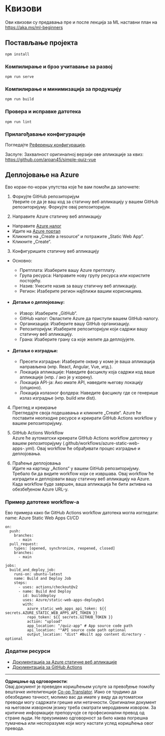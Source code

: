 <!--
CO_OP_TRANSLATOR_METADATA:
{
  "original_hash": "6d130dffca5db70d7e615f926cb1ad4c",
  "translation_date": "2025-09-05T13:01:42+00:00",
  "source_file": "quiz-app/README.md",
  "language_code": "sr"
}
-->
# Квизови

Ови квизови су предавања пре и после лекција за ML наставни план на https://aka.ms/ml-beginners

## Постављање пројекта

```
npm install
```

### Компилирање и брзо учитавање за развој

```
npm run serve
```

### Компилирање и минимизација за продукцију

```
npm run build
```

### Провера и исправке датотека

```
npm run lint
```

### Прилагођавање конфигурације

Погледајте [Референцу конфигурације](https://cli.vuejs.org/config/).

Заслуге: Захвалност оригиналној верзији ове апликације за квиз: https://github.com/arpan45/simple-quiz-vue

## Деплојовање на Azure

Ево корак-по-корак упутства које ће вам помоћи да започнете:

1. Форкујте GitHub репозиторијум  
Уверите се да је ваш код за статичну веб апликацију у вашем GitHub репозиторијуму. Форкујте овај репозиторијум.

2. Направите Azure статичну веб апликацију  
- Направите [Azure налог](http://azure.microsoft.com)  
- Идите на [Azure портал](https://portal.azure.com)  
- Кликните на „Create a resource“ и потражите „Static Web App“.  
- Кликните „Create“.  

3. Конфигуришите статичну веб апликацију  
- Основно:  
  - Претплата: Изаберите вашу Azure претплату.  
  - Група ресурса: Направите нову групу ресурса или користите постојећу.  
  - Назив: Унесите назив за вашу статичну веб апликацију.  
  - Регион: Изаберите регион најближи вашим корисницима.  

- #### Детаљи о деплојовању:  
  - Извор: Изаберите „GitHub“.  
  - GitHub налог: Овластите Azure да приступи вашем GitHub налогу.  
  - Организација: Изаберите вашу GitHub организацију.  
  - Репозиторијум: Изаберите репозиторијум који садржи вашу статичну веб апликацију.  
  - Грана: Изаберите грану са које желите да деплојујете.  

- #### Детаљи о изградњи:  
  - Пресети изградње: Изаберите оквир у коме је ваша апликација направљена (нпр. React, Angular, Vue, итд.).  
  - Локација апликације: Наведите фасциклу која садржи код ваше апликације (нпр. / ако је у корену).  
  - Локација API-ја: Ако имате API, наведите његову локацију (опционо).  
  - Локација излазног фолдера: Наведите фасциклу где се генерише излаз изградње (нпр. build или dist).  

4. Преглед и креирање  
Прегледајте своја подешавања и кликните „Create“. Azure ће поставити неопходне ресурсе и креирати GitHub Actions workflow у вашем репозиторијуму.

5. GitHub Actions Workflow  
Azure ће аутоматски креирати GitHub Actions workflow датотеку у вашем репозиторијуму (.github/workflows/azure-static-web-apps-<name>.yml). Овај workflow ће обрађивати процес изградње и деплојовања.

6. Праћење деплојовања  
Идите на картицу „Actions“ у вашем GitHub репозиторијуму.  
Требало би да видите workflow који се извршава. Овај workflow ће изградити и деплојовати вашу статичну веб апликацију на Azure.  
Када workflow буде завршен, ваша апликација ће бити активна на обезбеђеном Azure URL-у.

### Пример датотеке workflow-а

Ево примера како би GitHub Actions workflow датотека могла изгледати:  
name: Azure Static Web Apps CI/CD  
```
on:
  push:
    branches:
      - main
  pull_request:
    types: [opened, synchronize, reopened, closed]
    branches:
      - main

jobs:
  build_and_deploy_job:
    runs-on: ubuntu-latest
    name: Build and Deploy Job
    steps:
      - uses: actions/checkout@v2
      - name: Build And Deploy
        id: builddeploy
        uses: Azure/static-web-apps-deploy@v1
        with:
          azure_static_web_apps_api_token: ${{ secrets.AZURE_STATIC_WEB_APPS_API_TOKEN }}
          repo_token: ${{ secrets.GITHUB_TOKEN }}
          action: "upload"
          app_location: "/quiz-app" # App source code path
          api_location: ""API source code path optional
          output_location: "dist" #Built app content directory - optional
```

### Додатни ресурси  
- [Документација за Azure статичне веб апликације](https://learn.microsoft.com/azure/static-web-apps/getting-started)  
- [Документација за GitHub Actions](https://docs.github.com/actions/use-cases-and-examples/deploying/deploying-to-azure-static-web-app)  

---

**Одрицање од одговорности**:  
Овај документ је преведен коришћењем услуге за превођење помоћу вештачке интелигенције [Co-op Translator](https://github.com/Azure/co-op-translator). Иако се трудимо да обезбедимо тачност, молимо вас да имате у виду да аутоматски преводи могу садржати грешке или нетачности. Оригинални документ на његовом изворном језику треба сматрати меродавним извором. За критичне информације препоручује се професионални превод од стране људи. Не преузимамо одговорност за било каква погрешна тумачења или неспоразуме који могу настати услед коришћења овог превода.